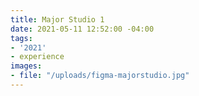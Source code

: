 ```yaml
---
title: Major Studio 1
date: 2021-05-11 12:52:00 -04:00
tags:
- '2021'
- experience
images:
- file: "/uploads/figma-majorstudio.jpg"
---
```


